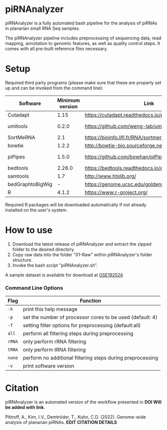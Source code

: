 # piRNAnalyzer

piRNAnalyzer is a fully automated bash pipeline for the analysis of piRNAs in planarian small RNA Seq samples.

The piRNAnalyzer pipeline includes preprocessing of sequencing data, read mapping, annotation to genomic features, as well as quality control steps. It comes with all pre-built reference files necessary.


# Setup

Required third party programs
(please make sure that these are properly set up and can be invoked from the command line):

Software | Minimum version | Link | Command Line Invocation
---------|-----------------|----------|--------------------
Cutadapt | 1.15 | https://cutadapt.readthedocs.io/en/stable/ | cutadapt
umitools | 0.2.0 | https://github.com/weng-lab/umitools | umitools reformat_sra_fastq
SortMeRNA | 2.1 | https://bioinfo.lifl.fr/RNA/sortmerna/ | sortmerna
bowtie | 1.2.2 | http://bowtie-bio.sourceforge.net/index.shtml | bowtie
piPipes | 1.5.0 | https://github.com/bowhan/piPipes | piPipes_fastq_to_insert, piPipes_insertBed_to_bed2
bedtools | 2.26.0 | https://bedtools.readthedocs.io/en/latest/ | bedtools
samtools | 1.7 | http://www.htslib.org/ | samtools
bedGraphtoBigWig | - | https://genome.ucsc.edu/goldenpath/help/bigWig.html | bedGraphToBigWig
R | 4.1.2 | https://www.r-project.org/ | R 

Required R packages will be downloaded automatically if not already installed on the user's system.

# How to use
1. Download the latest release of piRNAnalyzer and extract the zipped folder to the desired directory.
2. Copy raw data into the folder "01-Raw" within piRNAnalyzer's folder structure.
3. Invoke the bash script "piRNAnalyzer.sh". 

A sample dataset is available for download at [GSE192524](https://www.ncbi.nlm.nih.gov/geo/query/acc.cgi?acc=GSE192524)

### Command Line Options
Flag | Function
-----|-----
`-h` | print this help message
`-p` | set the number of processor cores to be used (default: 4)
`-f` | setting filter options for preprocessing (default:all)	
`all` | perform all filtering steps during preprocessing
`rRNA` | only perform rRNA filtering
`tRNA` | only perform tRNA filtering
`none` | perform no additional filtering steps during preprocessing
`-v` | print software version

# Citation
piRNAnalyzer is an automated version of the workflow presented in **DOI Will be added with link**.

Pittroff, A., Kim, I.V., Demtröder, T., Kuhn, C.D. (2022). Genome-wide analysis of planarian piRNAs. **EDIT CITATION DETAILS**  



